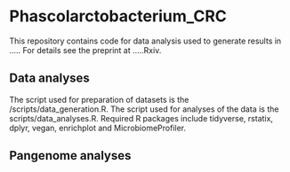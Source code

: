 # Phascolarctobacterium_CRC

This repository contains code for data analysis used to generate results in ..... For details see the preprint at .....Rxiv.

## Data analyses
The script used for preparation of datasets is the /scripts/data_generation.R. The script used for analyses of the data is the scripts/data_analyses.R. Required R packages include tidyverse, rstatix, dplyr, vegan, enrichplot and MicrobiomeProfiler.

## Pangenome analyses
